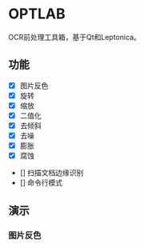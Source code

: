 # OPTLAB

OCR前处理工具箱，基于Qt和Leptonica。

## 功能

- [x] 图片反色
- [x] 旋转
- [x] 缩放
- [x] 二值化
- [x] 去倾斜 
- [x] 去噪
- [x] 膨胀
- [x] 腐蚀
- [] 扫描文档边缘识别
- [] 命令行模式

## 演示

### 图片反色

